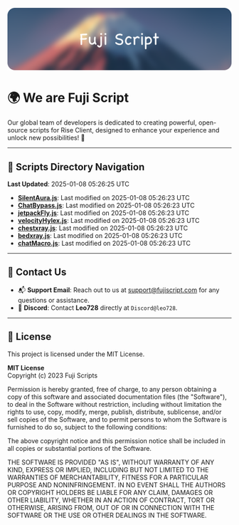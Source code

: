 ![Banner](.github/b.webp)

# 🌍 **We are Fuji Script**

Our global team of developers is dedicated to creating powerful, open-source scripts for Rise Client, designed to enhance your experience and unlock new possibilities! 🌟

---
<!-- SCRIPTS_NAVIGATION_START -->
## 📂 **Scripts Directory Navigation**

**Last Updated**: 2025-01-08 05:26:25 UTC

- **[SilentAura.js](scripts/SilentAura.js)**: Last modified on 2025-01-08 05:26:23 UTC
- **[ChatBypass.js](scripts/ChatBypass.js)**: Last modified on 2025-01-08 05:26:23 UTC
- **[jetpackFly.js](scripts/jetpackFly.js)**: Last modified on 2025-01-08 05:26:23 UTC
- **[velocityHylex.js](scripts/velocityHylex.js)**: Last modified on 2025-01-08 05:26:23 UTC
- **[chestxray.js](scripts/chestxray.js)**: Last modified on 2025-01-08 05:26:23 UTC
- **[bedxray.js](scripts/bedxray.js)**: Last modified on 2025-01-08 05:26:23 UTC
- **[chatMacro.js](scripts/chatMacro.js)**: Last modified on 2025-01-08 05:26:23 UTC

<!-- SCRIPTS_NAVIGATION_END -->

---

## 💬 **Contact Us**  
- 📬 **Support Email**: Reach out to us at [support@fujiscript.com](mailto:support@fujiscript.com) for any questions or assistance.  
- 💬 **Discord**: Contact **Leo728** directly at `Discord@leo728`.

---

## 📜 **License**

This project is licensed under the MIT License.  

**MIT License**  
Copyright (c) 2023 Fuji Scripts  

Permission is hereby granted, free of charge, to any person obtaining a copy of this software and associated documentation files (the "Software"), to deal in the Software without restriction, including without limitation the rights to use, copy, modify, merge, publish, distribute, sublicense, and/or sell copies of the Software, and to permit persons to whom the Software is furnished to do so, subject to the following conditions:  

The above copyright notice and this permission notice shall be included in all copies or substantial portions of the Software.  

THE SOFTWARE IS PROVIDED "AS IS", WITHOUT WARRANTY OF ANY KIND, EXPRESS OR IMPLIED, INCLUDING BUT NOT LIMITED TO THE WARRANTIES OF MERCHANTABILITY, FITNESS FOR A PARTICULAR PURPOSE AND NONINFRINGEMENT. IN NO EVENT SHALL THE AUTHORS OR COPYRIGHT HOLDERS BE LIABLE FOR ANY CLAIM, DAMAGES OR OTHER LIABILITY, WHETHER IN AN ACTION OF CONTRACT, TORT OR OTHERWISE, ARISING FROM, OUT OF OR IN CONNECTION WITH THE SOFTWARE OR THE USE OR OTHER DEALINGS IN THE SOFTWARE.  
